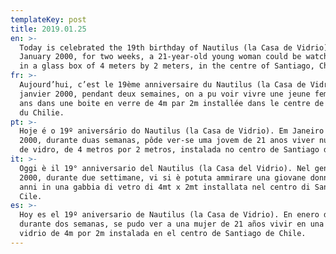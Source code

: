 ```yaml
---
templateKey: post
title: 2019.01.25
en: >-
  Today is celebrated the 19th birthday of Nautilus (la Casa de Vidrio). In
  January 2000, for two weeks, a 21-year-old young woman could be watched living
  in a glass box of 4 meters by 2 meters, in the centre of Santiago, Chile.
fr: >-
  Aujourd’hui, c’est le 19ème anniversaire du Nautilus (la Casa de Vidrio). En
  janvier 2000, pendant deux semaines, on a pu voir vivre une jeune femme de 21
  ans dans une boite en verre de 4m par 2m installée dans le centre de Santiago
  du Chilie. 
pt: >-
  Hoje é o 19º aniversário do Nautilus (la Casa de Vidrio). Em Janeiro do ano
  2000, durante duas semanas, pôde ver-se uma jovem de 21 anos viver numa caixa
  de vidro, de 4 metros por 2 metros, instalada no centro de Santiago do Chile. 
it: >-
  Oggi è il 19° anniversario del Nautilus (la Casa del Vidrio). Nel gennaio del
  2000, durante due settimane, vi si è potuta ammirare una giovane donna di 21
  anni in una gabbia di vetro di 4mt x 2mt installata nel centro di Santiago del
  Cile.
es: >-
  Hoy es el 19º aniversario de Nautilus (la Casa de Vidrio). En enero de 2000,
  durante dos semanas, se pudo ver a una mujer de 21 años vivir en una caja de
  vidrio de 4m por 2m instalada en el centro de Santiago de Chile.
---
```



